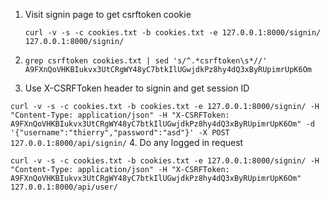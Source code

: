 1. Visit signin page to get csrftoken cookie

   `curl -v -s -c cookies.txt -b cookies.txt -e 127.0.0.1:8000/signin/ 127.0.0.1:8000/signin/`
2. `grep csrftoken cookies.txt | sed 's/^.*csrftoken\s*//'`
`A9FXnQoVHKBIukvx3UtCRgWY48yC7btkIlUGwjdkPz8hy4dQ3xByRUpimrUpK6Om`
3. Use X-CSRFToken header to signin and get session ID

`curl -v -s -c cookies.txt -b cookies.txt -e 127.0.0.1:8000/signin/ -H "Content-Type: application/json" -H "X-CSRFToken: A9FXnQoVHKBIukvx3UtCRgWY48yC7btkIlUGwjdkPz8hy4dQ3xByRUpimrUpK6Om" -d '{"username":"thierry","password":"asd"}' -X POST 127.0.0.1:8000/api/signin/`
4. Do any logged in request

`curl -v -s -c cookies.txt -b cookies.txt -e 127.0.0.1:8000/signin/ -H "Content-Type: application/json" -H "X-CSRFToken: A9FXnQoVHKBIukvx3UtCRgWY48yC7btkIlUGwjdkPz8hy4dQ3xByRUpimrUpK6Om" 127.0.0.1:8000/api/user/`
